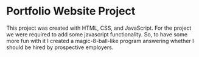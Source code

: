 # Portfolio Website Project

This project was created with HTML, CSS, and JavaScript. For the project we were required to add some javascript functionality. So, to have some more fun with it I created a magic-8-ball-like program answering whether I should be hired by prospective employers. 
